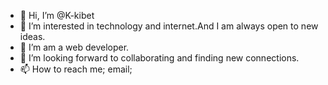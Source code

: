 - 👋 Hi, I’m @K-kibet
- 👀 I’m interested in technology and internet.And I am always open to new ideas.
- 🌱 I’m am a web developer. 
- 💞️ I’m looking forward to collaborating and finding new connections.
- 📫 How to reach me; email; 

<!---
K-kibet/K-kibet is a ✨ special ✨ repository because its `README.md` (this file) appears on your GitHub profile.
You can click the Preview link to take a look at your changes.
--->
